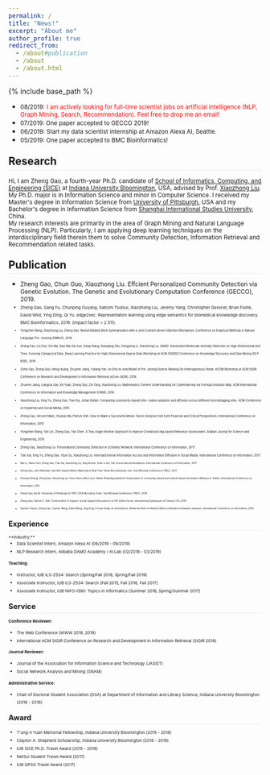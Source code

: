 ```yaml
---
permalink: /
title: "News!"
excerpt: "About me"
author_profile: true
redirect_from: 
  - /about#publication
  - /about
  - /about.html
---
```

<style>
.page__content p {
    margin: 0 0 0em;
}
p{
    /*margin: 0;*/
    /*padding: -30;*/
    /*line-height: 15px;*/
}
ul{
    /*margin: 0;*/
    /*padding: -30;*/
    line-height: 15px;
    margin-block-start: 0em;
    margin-block-end: 0em;
}
ul li, ol li {
    margin-bottom: 0.em;
}
h1, h2, h3, h4, h5, h6 {
	padding-bottom: 0.2em;
	margin: 1em 0 0.5em;
	border-bottom: 2px solid #f2f3f3;
}
</style>
{% include base_path %} 
* <small> 08/2019:</small> <small style="color:red">I am actively looking for full-time scientist jobs on artificial intelligence (NLP, Graph Mining, Search, Recommendation). Feel free to drop me an email!</small>  
* <small> 07/2019: One paper accepted to GECCO 2019!</small>  
* <small> 06/2019: Start my data scientist internship at Amazon Alexa AI, Seattle.</small>  
* <small> 05/2019: One paper accepted to BMC Bioinformatics!</small> 
<h2 id="research"> Research</h2>  

<small> Hi, I am Zheng Gao, a fourth-year Ph.D. candidate of [School of Informatics, Computing, and Engineering (SICE)](https://sice.indiana.edu/) at [Indiana University Bloomington](https://www.indiana.edu/), USA, advised by Prof. [Xiaozhong Liu](http://xiaozhong.website2.me). My Ph.D. major is in Information Science and minor in Computer Science. I received my Master's degree in Information Science from [University of Pittsburgh](https://www.pitt.edu/), USA and my Bachelor's degree in Information Science from [Shanghai International Studies University](http://en.shisu.edu.cn/), China.</small>  
<small>My research interests are primarily in the area of Graph Mining and Natural Language Processing (NLP). Particularly, I am applying deep learning techniques on the interdisciplinary field therein them to solve Community Detection, Information Retrieval and Recommendation related tasks.</small>
<h2 id="publication">Publication</h2> 

* <small>Zheng Gao, Chun Guo, Xiaozhong Liu. Effcient Personalized Community Detection via Genetic
Evolution. The Genetic and Evolutionary Computation Conference (GECCO), 2019. <small>
* <small>Zheng Gao, Gang Fu, Chunping Ouyang, Satoshi Tsutsui, Xiaozhong Liu, Jeremy Yang, Christopher
Gessner, Brian Foote, David Wild, Ying Ding, Qi Yu. edge2vec: Representation learning using edge
semantics for biomedical knowledge discovery. BMC Bioinformatics, 2019. (impact factor = 2.511).<small>
* <small>Yongzhen Wang, Xiaozhong Liu, Zheng Gao. Neural Related Work Summarization with a Joint
Context-driven Attention Mechanism. Conference on Empirical Methods in Natural Language Pro-
cessing (EMNLP), 2018.</small>
* <small>Zheng Gao, Lin Guo, Chi Ma, Xiao Ma, Kai Sun, Hang Xiang, Xiaoqiang Zhu, Hongsong Li,
Xiaozhong Liu. AMAD: Adversarial Multiscale Anomaly Detection on High-Dimensional and Time-
Evolving Categorical Data. Deep Learning Practice for High-Dimensional Sparse Data Workshop at
ACM SIGKDD Conference on Knowledge Discovery and Data Mining (DLP-KDD), 2019.</small>
* <small>Zizhe Gao, Zheng Gao, Heng Huang, Zhuoren Jiang, Yuliang Yan. An End-to-end Model of Pre-
dicting Diverse Ranking On Heterogeneous Feeds. eCOM Workshop at ACM SIGIR Conference on
Research and Development in Information Retrieval (eCom-SIGIR), 2018.</small>
* <small>Zhuoren Jiang, Liangcai Gao, Ke Yuan, Zheng Gao, Zhi Tang, Xiaozhong Liu. Mathematics Content
Understanding for Cyberlearning via Formula Evolution Map. ACM International Conference on
Information and Knowledge Management (CIKM), 2018.</small>
* <small>Xiaozhong Liu, Xing Yu, Zheng Gao, Tian Xia, Johan Bollen. Comparing community-based infor-
mation adoption and diffusion across different microblogging sites. ACM Conference on Hypertext
and Social Media, 2016.</small>
* <small>Zheng Gao, Vincent Malic, Shutian Ma, Patrick Shih. How to Make a Successful Movie: Factor
Analysis from both Financial and Critical Perspectives. International Conference on Information,
2019.</small>
* <small>Yongzhen Wang, Yan Lin, Zheng Gao, Yan Chen. A Two-stage Iterative Approach to Improve
Crowdsourcing-based Relevance Assessment. Arabian Journal for Science and Engineering, 2019.</small>
* <small>Zheng Gao, Xiaozhong Liu. Personalized Community Detection in Scholarly Network. International
Conference on Information, 2017.</small>
* <small>Tian Xia, Xing Yu, Zheng Gao, Yijun Gu, Xiaozhong Liu. Internal/External Information Access
and Information Diffusion in Social Media. International Conference on Information, 2017.
* <small>Nan Li, Naren Suri, Zheng Gao, Tian Xia, Xiaozhong Liu, Katy Borner. Enter a Job, Get Course
Recommendations. International Conference on Information, 2017.</small>
* <small>Zheng Gao, John Wolohan, Fast NLP-based Pattern Matching in Real Time Tweet Recommenda-
tion. Text REtrieval Conference (TREC), 2017.</small>
* <small>Chenwei Zhang, Zheng Gao, Xiaozhong Liu. How others affect your Twitter #hashtag adoption?
Examination of community-based and context-based information diffusion in Twitter, International
Conference on Information, 2015.</small>
* <small>Zheng Gao, Rui Bi. University of Pittsburgh at TREC 2014 Microblog Track. Text REtrieval
Conference (TREC), 2014.</small>
* <small>Zheng Gao, Patrick C. Shih. Communities of Support: Social Support Discussion in a HIV Online
Forum. International Symposium of Chinese CHI, 2019.</small>
* <small>Satoshi Tsutsui, Zheng Gao, Yuzhuo Wang, Guilin Meng, Ying Ding. A Case Study on Viziometrics:
Whats the Role of Western Blots in Alzheimers Disease Literature. International Conference on
Information, 2018.</small>

<h2 id="experience">Experience</h2> 
<small>**Industry:**</small> 

* <small>Data Scientist Intern, Amazon Alexa AI (06/2019 - 09/2019)</small>  
* <small>NLP Research Intern, Alibaba DAMO Academy / AI Lab (02/2018 - 03/2019)</small>

<small>**Teaching:**</small> 
* <small>Instructor, IUB ILS-Z534: Search (Spring/Fall 2018, Spring/Fall 2019)</small>
* <small>Associate Instructor, IUB ILS-Z534: Search (Fall 2015, Fall 2016, Fall 2017)</small>
* <small>Associate Instructor, IUB INFO-I590: Topics in Informatics (Summer 2016, Spring/Summer 2017)</small>
<h2 id="service">Service</h2>  

<small>**Conference Reviewer:**</small>   
* <small>The Web Conference (WWW 2018, 2019)</small>  
* <small>International ACM SIGIR Conference on Research and Development in Information Retrieval (SIGIR 2018)</small>  

<small>**Journal Reviewer:**</small>  
* <small>Journal of the Association for Information Science and Technology (JASIST)</small>
* <small>Social Network Analysis and Mining (SNAM)</small> 

<small>**Administrative Service:**</small>    
* <small>Chair of Doctoral Student Association (DSA) at Department of Information and Library Science, Indiana University Bloomington (2016 - 2018) </small>
<h2 id="award"> Award</h2> 

* <small>T'ung-li Yuan Memorial Fellowship, Indiana University Bloomington (2015 - 2018)</small>
* <small>Clayton A. Shepherd Scholarship, Indiana University Bloomington (2018 - 2019) </small>
* <small>IUB SICE Ph.D. Travel Award (2015 - 2019)</small>
* <small>NetSci Student Travel Award (2017) </small>
* <small>IUB GPSG Travel Award (2017) </small>



















































